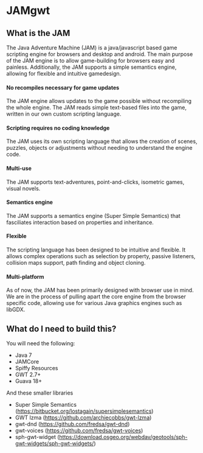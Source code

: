 # JAMgwt

## What is the JAM

The Java Adventure Machine (JAM) is a java/javascript based game scripting engine for browsers and desktop and android. The main purpose of the JAM engine is to allow game-building for browsers easy and painless. Additionally, the JAM supports a simple semantics engine, allowing for flexible and intuitive gamedesign.

#### No recompiles necessary for game updates

The JAM engine allows updates to the game possible without recompiling the whole engine. The JAM reads simple text-based files into the game, written in our own custom scripting language.

#### Scripting requires no coding knowledge

The JAM uses its own scripting language that allows the creation of scenes, puzzles, objects or adjustments without needing to understand the engine code.

#### Multi-use

The JAM supports text-adventures, point-and-clicks, isometric games, visual novels.

#### Semantics engine

The JAM supports a semantics engine (Super Simple Semantics) that fasciliates interaction based on properties and inheritance.

#### Flexible

The scripting language has been designed to be intuitive and flexible. It allows complex operations such as selection by property, passive listeners, collision maps support, path finding and object cloning.

#### Multi-platform

As of now, the JAM has been primarily designed with browser use in mind. We are in the process of pulling apart the core engine from the browser specific code, allowing use for various Java graphics engines such as libGDX.

## What do I need to build this?

You will need the following:

* Java 7
* JAMCore 
* Spiffy Resources
* GWT 2.7+
* Guava 18+

And these smaller libraries
* Super Simple Semantics (https://bitbucket.org/lostagain/supersimplesemantics)
* GWT lzma (https://github.com/archiecobbs/gwt-lzma)
* gwt-dnd (https://github.com/fredsa/gwt-dnd)
* gwt-voices (https://github.com/fredsa/gwt-voices)
* sph-gwt-widget (https://download.osgeo.org/webdav/geotools/sph-gwt-widgets/sph-gwt-widgets/)
